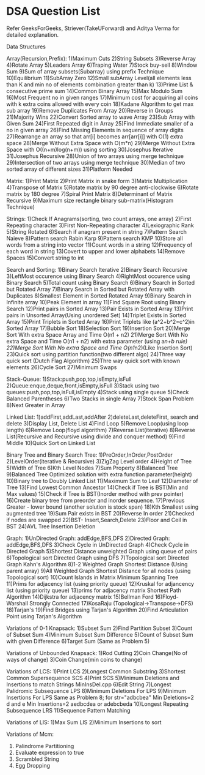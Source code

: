 # DSA Question List

Refer GeeksForGeeks, Striever(TakeUForward) and Aditya Verma for detailed explanation.

Data Structures

Array(Recursion,Prefix):
1)Maximum Cuts
2)String Subsets
3)Reverse Array
4)Rotate Array
5)Leaders Array
6)Traping Water
7)Stock buy-sell
8)Window Sum
9)Sum of array subsets(Subarray) using prefix Technique
10)Equilibrium
11)SubArray Zero
12)Small subArray Level(all elements less than K and min no of elements combination greater than k)
13)Prime List & consecutive prime sum
14)Common Binary Array
15)Max Modulo Sum
16)Most Frequent no in given ranges
17)Minimum cost for acquiring all coins with k extra coins allowed with every coin
18)Kadane Algorithm to get max sub array
19)Remove Duplicates From Array
20)Reverse in Groups
21)Majority Wins
22)Convert Sorted array to wave Array
23)Sub Array with Given Sum
24)First Repeated digit in Array
25)Find Immediate smaller of a no in given array
26)Find Missing Elements in sequence of array digits
27)Rearrange an array so that arr[i] becomes arr[arr[i]] with O(1) extra space
28)Merge Without Extra Space with O(m*n)
29)Merge Without Extra Space with O((n+m)log(n+m)) using sorting
30)Josephus Iterative
31)Josephus Recursive
28)Union of two arrays using merge technique
29)Intersection of two arrays using merge technique
30)Median of two sorted array of different sizes
31)Platform Needed

Matrix:
1)Print Matrix
2)Print Matrix in snake form
3)Matrix Multiplication
4)Transpose of Matrix
5)Rotate matrix by 90 degree anti-clockwise
6)Rotate matrix by 180 degree
7)Spiral Print Matrix
8)Determinant of Matrix Recursive
9)Maximum size rectangle binary sub-matrix(Histogram Technique)

Strings:
1)Check If Anagrams(sorting, two count arrays, one array)
2)First Repeating character
3)First Non-Repeating character
4)Lexiographic Rank
5)String Rotated
6)Search if anagram present in string
7)Pattern Search Naieve
8)Pattern search Rabin Karp
9)Pattern search KMP
10)Store all words from a string into vector<string>
11)Count words in a string
12)Frequency of each word in string
13)Covert to upper and lower alphabets
14)Remove Spaces
15)Convert string to int

Search and Sorting:
1)Binary Search Iterative
2)Binary Search Recursive
3)LeftMost occurence using Binary Search
4)RightMost occurence using Binary Search
5)Total count using Binary Search
6)Binary Search in Sorted but Rotated Array
7)Binary Search in Sorted but Rotated Array with Duplicates
8)Smallest Element in Sorted Rotated Array
9)Binary Search in Infinite array
10)Peak Element in array
11)Find Square Root using Binary Search
12)Print pairs in Sorted Array
13)Pair Exists in Sorted Array
13)Print pairs in Unsorted Array(Using unordered Set)
14)Triplet Exists in Sorted Array
15)Print Triplets in Sorted Array
16)Print Triplets like (a^2+b^2=c^2)in Sorted Array
17)Bubble Sort
18)Selection Sort
19)Insertion Sort
20)Merge Sort With extra Space Array and Time O(n1 + n2)
21)Merge Sort With No extra Space and Time O(n1 + n2) with extra parameter (using a*n+b rule)
22)Merge Sort With No extra Space and Time O(n1*n2)(Like Insertion Sort)
23)Quick sort using partition function(two different algo)
24)Three way quick sort (Dutch Flag Algorithm)
25)Thre way quick sort with known elements 
26)Cycle Sort
27)Minimum Swaps

Stack-Queue:
1)Stack:push,pop,top,isEmpty,isFull
2)Queue:enque,deque,front,isEmpty,isFull
3)Stack using two queues:push,pop,top,isFull,isEmpty
4)Stack using single queue
5)Check Balanced Parentheses
6)Two Stacks in single Array
7)Stock Span Problem
8)Next Greater in Array

Linked List:
1)addFirst,addLast,addAfter
2)deleteLast,deleteFirst, search and delete
3)Display List, Delete List
4)Find Loop
5)Remove Loop(using loop length)
6)Remove Loop(floyd algorithm)
7)Reverse List(iterative)
8)Reverse List(Recursive and Recursive using divide and conquer method)
9)Find Middle
10)Quick Sort on Linked List

Binary Tree and Binary Search Tree:
1)PreOrder,InOrder,PostOrder
2)LevelOrder(iterative & Recursive)
3)ZigZag Level order 
4)Height of Tree
5)Width of Tree
6)Kth Level Nodes
7)Sum Property
8)Balanced Tree 
9)Balanced Tree Optimized solution with extra function parameter(height)
10)Binary tree to Doubly Linked List
11)Maximum Sum to Leaf
12)Diameter of Tree
13)Find Lowest Common Ancestor 
14)Check if Tree is BST(Min and Max values)
15)Check if Tree is BST(Inorder method with prev pointer)
16)Create binary tree from preorder and inorder sequence.
17)Previous Greater - lower bound (another solution is stock span)
18)Kth Smallest using augmented tree
19)Sum Pair exists in BST
20)Reverse In order
21)Checked if nodes are swapped
22)BST- Insert,Search,Delete
23)Floor and Ceil in BST
24)AVL Tree Insertion Deletion

Graph:
1)UnDirected Graph: addEdge,BFS,DFS
2)Directed Graph: addEdge,BFS,DFS
3)Check Cycle in UnDirected Graph
4)Check Cycle in Directed Graph
5)Shortest Distance unweighted Graph using queue of pairs
6)Topological sort Directed Graph using DFS
7)Topological sort Directed Graph Kahn's Algorithm
8)1-2 Weighted Graph Shortest Distance (Using parent array)
9)All Weighted Graph Shortest Distance for all nodes (using Topological sort)
10)Count Islands in Matrix
Minimum Spanning Tree
11)Prims for adjacency list (using priority queue)
12)Kruskal for adjancency list (using priority queue)
13)prims for adjacency matrix
Shortest Path Algorithm
14)Dijkstra for adjacency matrix
15)Bellman Ford
16)Floyd-Warshall 
Strongly Connected
17)KosaRaju (Topological->Transpose->DFS)
18)Tarjan's
19)Find Bridges using Tarjan's Algorithm
20)Find Articulation Point using Tarjan's Algorithm


Variations of 0-1 Knapsack:
1)Subset Sum 
2)Find Partition Subset
3)Count of Subset Sum
4)Minimum Subset Sum Difference
5)Count of Subset Sum with given Difference
6)Target Sum (Same as Problem 5)

Variations of Unbounded Knapsack:
1)Rod Cutting
2)Coin Change(No of ways of change)
3)Coin Change(min coins to change)

Variations of LCS:
1)Print LCS
2)Longest Common Substring
3)Shortest Common Supersequence SCS
4)Print SCS 
5)Minimum Deletions and Insertions to match Strings MinInsDel.cpp
6)Edit String
7)Longest Palidromic Subsequence LPS
8)Minimum Deletions For LPS
9)Minimum Insertions For LPS
    Same as Problem 8;
    for str="adbcbea"
    Min Deletions=2 d and e 
    Min Insertions=2 aedbcdea or adebcbeda
10)Longest Repeating Subsequence LRS
11)Sequence Pattern Matching

Variations of LIS:
1)Max Sum LIS
2)Minimum Insertions to sort

Variations of Mcm:
1) Palindrome Partitioning
2) Evaluate expression to true
3) Scrambled String
4) Egg Dropping

